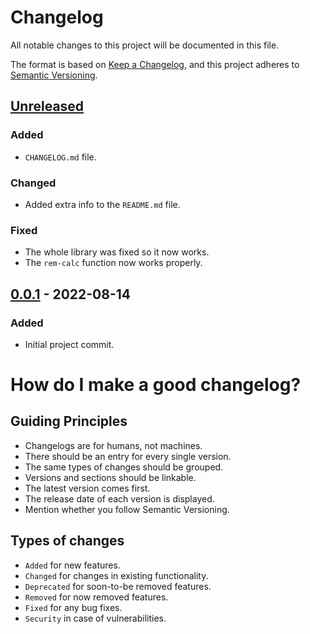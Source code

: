 # Changelog

All notable changes to this project will be documented in this file.

The format is based on [Keep a Changelog](https://keepachangelog.com/en/1.0.0/),
and this project adheres to [Semantic Versioning](https://semver.org/spec/v2.0.0.html).

## [Unreleased]

### Added
- `CHANGELOG.md` file.

### Changed

- Added extra info to the `README.md` file.

### Fixed

- The whole library was fixed so it now works.
- The `rem-calc` function now works properly.

## [0.0.1] - 2022-08-14

### Added

-   Initial project commit.

[unreleased]: https://github.com/rolfcleveringa/scss-utilities/compare/v0.0.2...HEAD
[0.0.2]: https://github.com/rolfcleveringa/scss-utilities/compare/v0.0.1...v0.0.2
[0.0.1]: https://github.com/rolfcleveringa/scss-utilities/releases/tag/v0.0.1

# How do I make a good changelog?

## Guiding Principles

-   Changelogs are for humans, not machines.
-   There should be an entry for every single version.
-   The same types of changes should be grouped.
-   Versions and sections should be linkable.
-   The latest version comes first.
-   The release date of each version is displayed.
-   Mention whether you follow Semantic Versioning.

## Types of changes

-   `Added` for new features.
-   `Changed` for changes in existing functionality.
-   `Deprecated` for soon-to-be removed features.
-   `Removed` for now removed features.
-   `Fixed` for any bug fixes.
-   `Security` in case of vulnerabilities.
